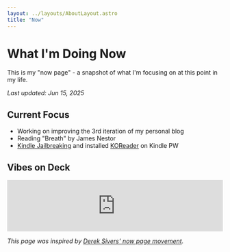 ```yaml
---
layout: ../layouts/AboutLayout.astro
title: "Now"
---
```


# What I'm Doing Now

This is my "now page" - a snapshot of what I'm focusing on at this point in my life.

*Last updated: Jun 15, 2025*

## Current Focus
- Working on improving the 3rd iteration of my personal blog
- Reading "Breath" by James Nestor
- [Kindle Jailbreaking](https://kindlemodding.org/jailbreaking/WinterBreak/) and installed [KOReader](https://koreader.rocks) on Kindle PW

## Vibes on Deck
<div>
<iframe style="border: 0; width: 100%; height: 120px;" src="https://bandcamp.com/EmbeddedPlayer/album=807203280/size=large/bgcol=ffffff/linkcol=2ebd35/tracklist=false/artwork=small/track=3153521981/transparent=true/" seamless><a href="https://stevegood.bandcamp.com/album/arise-decay-sustain-release">Arise, Decay, Sustain, Release by Steve Good</a></iframe></div>
</div>

*This page was inspired by [Derek Sivers' now page movement](https://nownownow.com/about).*